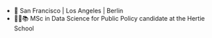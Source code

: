 - 📍 San Francisco | Los Angeles | Berlin
- 🧑‍💻📚 MSc in Data Science for Public Policy candidate at the Hertie School

<!---
smkerr/smkerr is a ✨ special ✨ repository because its `README.md` (this file) appears on your GitHub profile.
You can click the Preview link to take a look at your changes.
--->
